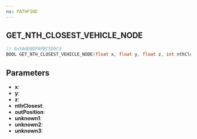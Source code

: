 ```yaml
---
ns: PATHFIND
---
```

## GET_NTH_CLOSEST_VEHICLE_NODE

```c
// 0x5A6D8DF6FBC5D0C4
BOOL GET_NTH_CLOSEST_VEHICLE_NODE(float x, float y, float z, int nthClosest, Vector3* outPosition, Any unknown1, Any unknown2, Any unknown3);
```

## Parameters
* **x**:
* **y**:
* **z**:
* **nthClosest**:
* **outPosition**:
* **unknown1**:
* **unknown2**:
* **unknown3**:
